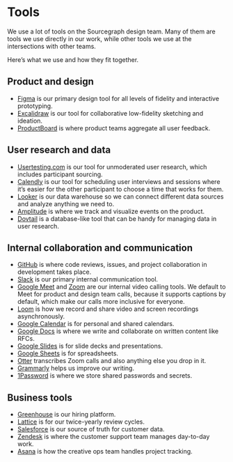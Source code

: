 # Tools

We use a lot of tools on the Sourcegraph design team. Many of them are tools we use directly in our work, while other tools we use at the intersections with other teams.

Here’s what we use and how they fit together.

## Product and design

- [Figma](https://figma.com) is our primary design tool for all levels of fidelity and interactive prototyping.
- [Excalidraw](https://plus.excalidraw.com) is our tool for collaborative low-fidelity sketching and ideation.
- [ProductBoard](https://sourcegraph.productboard.com) is where product teams aggregate all user feedback.

## User research and data

- [Usertesting.com](https://usertesting.com) is our tool for unmoderated user research, which includes participant sourcing.
- [Calendly](https://calendly.com) is our tool for scheduling user interviews and sessions where it’s easier for the other participant to choose a time that works for them.
- [Looker](http://sourcegraph.looker.com) is our data warehouse so we can connect different data sources and analyze anything we need to.
- [Amplitude](https://analytics.amplitude.com/sourcegraph) is where we track and visualize events on the product.
- [Dovtail](https://dovetailapp.com) is a database-like tool that can be handy for managing data in user research.

## Internal collaboration and communication

- [GitHub](https://github.com) is where code reviews, issues, and project collaboration in development takes place.
- [Slack](https://sourcegraph.slack.com) is our primary internal communication tool.
- [Google Meet](https://meet.google.com) and [Zoom](https://zoom.com) are our internal video calling tools. We default to Meet for product and design team calls, because it supports captions by default, which make our calls more inclusive for everyone.
- [Loom](https://loom.com) is how we record and share video and screen recordings asynchronously.
- [Google Calendar](https://calendar.google.com) is for personal and shared calendars.
- [Google Docs](https://docs.google.com) is where we write and collaborate on written content like RFCs.
- [Google Slides](https://slides.google.com) is for slide decks and presentations.
- [Google Sheets](https://sheets.google.com) is for spreadsheets.
- [Otter](https://otter.ai) transcribes Zoom calls and also anything else you drop in it.
- [Grammarly](https://grammarly.com) helps us improve our writing.
- [1Password](https://1password.com) is where we store shared passwords and secrets.

## Business tools

- [Greenhouse](https://app4.greenhouse.io) is our hiring platform.
- [Lattice](https://sourcegraph.latticehq.com) is for our twice-yearly review cycles.
- [Salesforce](https://salesforce.com) is our source of truth for customer data.
- [Zendesk](https://zendesk.com) is where the customer support team manages day-to-day work.
- [Asana](https://asana.com) is how the creative ops team handles project tracking.